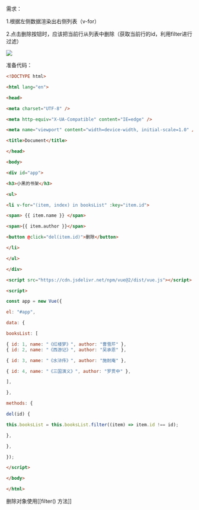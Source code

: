 
需求：

1.根据左侧数据渲染出右侧列表（v-for）

2.点击删除按钮时，应该把当前行从列表中删除（获取当前行的id，利用filter进行过滤）

![](https://qhdtc.oss-cn-chengdu.aliyuncs.com/obsidian/202404161711950.png)

准备代码：

```html
<!DOCTYPE html>

<html lang="en">

<head>

<meta charset="UTF-8" />

<meta http-equiv="X-UA-Compatible" content="IE=edge" />

<meta name="viewport" content="width=device-width, initial-scale=1.0" />

<title>Document</title>

</head>

<body>

<div id="app">

<h3>小黑的书架</h3>

<ul>

<li v-for="(item, index) in booksList" :key="item.id">

<span> {{ item.name }} </span>

<span>{{ item.author }}</span>

<button @click="del(item.id)">删除</button>

</li>

</ul>

</div>

<script src="https://cdn.jsdelivr.net/npm/vue@2/dist/vue.js"></script>

<script>

const app = new Vue({

el: "#app",

data: {

booksList: [

{ id: 1, name: "《红楼梦》", author: "曹雪芹" },
{ id: 2, name: "《西游记》", author: "吴承恩" },

{ id: 3, name: "《水浒传》", author: "施耐庵" },

{ id: 4, name: "《三国演义》", author: "罗贯中" },

],

},

methods: {

del(id) {

this.booksList = this.booksList.filter((item) => item.id !== id);

},

},

});

</script>

</body>

</html>
```

删除对象使用[[filter() 方法]]